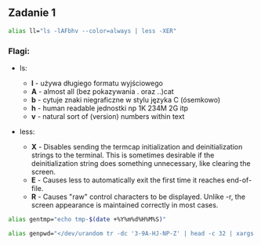 ## Zadanie 1

```bash
alias ll="ls -lAFbhv --color=always | less -XER"
```
### Flagi:
* ls:
    * **l** - używa długiego formatu wyjściowego
    * **A** - almost all (bez pokazywania . oraz ..)cat
    * **b** - cytuje znaki niegraficzne w stylu języka C (ósemkowo)
    * **h** - human readable jednostki np 1K 234M 2G itp
    * **v** - natural sort of (version) numbers within text
    
* less:
    * **X** - Disables sending the termcap initialization and deinitialization strings to the terminal. This is sometimes desirable if the deinitialization string does something unnecessary, like clearing the screen.
    * **E** - Causes less to automatically exit the first time it reaches end-of-file.
    * **R** - Causes "raw" control characters to be displayed. Unlike -r, the screen appearance is maintained correctly in most cases.


```bash
alias gentmp="echo tmp-$(date +%Y%m%d%H%M%S)"
```

```bash
alias genpwd="</dev/urandom tr -dc '3-9A-HJ-NP-Z' | head -c 32 | xargs echo $1"
```

